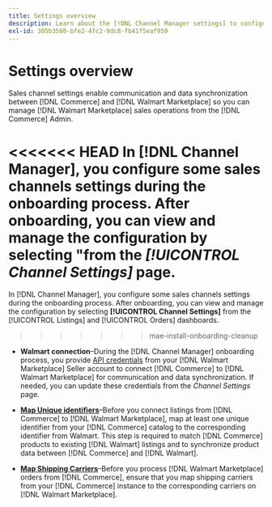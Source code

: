 ```yaml
---
title: Settings overview
description: Learn about the [!DNL Channel Manager settings] to configure authentication and to map product catalog attributes and shipping carriers required to coordinate sales operations between [!DNL Commerce] and the [!DNL Walmart Marketplace].
exl-id: 305b3580-bfe2-4fc2-9dc8-fb41f5eaf959
---
```

# Settings overview

Sales channel settings enable communication and data synchronization between [!DNL Commerce] and [!DNL Walmart Marketplace] so you can manage [!DNL Walmart Marketplace] sales operations from the [!DNL Commerce] Admin.

<<<<<<< HEAD
In [!DNL Channel Manager], you configure some sales channels settings during the onboarding process. After onboarding, you can view and manage the configuration by selecting "from the *[!UICONTROL Channel Settings]* page.
=======
In [!DNL Channel Manager], you configure some sales channels settings during the onboarding process. After onboarding, you can view and manage the configuration by selecting **[!UICONTROL Channel Settings]** from the [!UICONTROL Listings] and [!UICONTROL Orders] dashboards.
>>>>>>> mae-install-onboarding-cleanup

* **Walmart connection**–During the [!DNL Channel Manager] onboarding process, you provide [API credentials](walmart-requirements.md#generate-a-walmart-marketplace-production-api-key) from your [!DNL Walmart Marketplace] Seller account to connect [!DNL Commerce] to [!DNL Walmart Marketplace] for communication and data synchronization. If needed, you can update these credentials from the *Channel Settings* page.

* **[Map Unique identifiers](map-catalog-attributes.md)**–Before you connect listings from [!DNL Commerce] to [!DNL Walmart Marketplace], map at least one unique identifier from your [!DNL Commerce] catalog to the corresponding identifier from Walmart. This step is required to match [!DNL Commerce] products to existing [!DNL Walmart] listings and to synchronize product data between [!DNL Commerce] and [!DNL Walmart].

* **[Map Shipping Carriers](map-shipping-carriers.md)**–Before you process [!DNL Walmart Marketplace] orders from [!DNL Commerce], ensure that you map shipping carriers from your [!DNL Commerce] instance to the corresponding carriers on [!DNL Walmart Marketplace].
